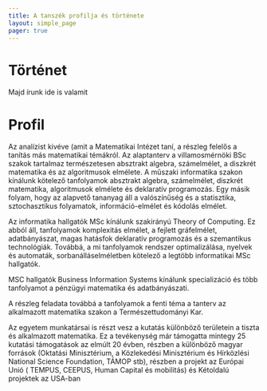 ```yaml
---
title: A tanszék profilja és története
layout: simple_page 
pager: true 
---
```



Történet
=================

Majd írunk ide is valamit

Profil
=============





Az analízist kivéve (amit a Matematikai Intézet taní, a részleg felelős a tanítás más matematikai témákról. Az alaptanterv a villamosmérnöki BSc szakok tartalmaz természetesen absztrakt algebra, számelmélet, a diszkrét matematika és az algoritmusok elmélete. A műszaki informatika szakon kínálunk kötelező tanfolyamok absztrakt algebra, számelmélet, diszkrét matematika, algoritmusok elmélete és deklaratív programozás. Egy másik folyam, hogy az alapvető tananyag áll a valószínűség és a statisztika, sztochasztikus folyamatok, információ-elmélet és kódolás elmélet.

Az informatika hallgatók MSc kínálunk szakirányú Theory of Computing. Ez abból áll, tanfolyamok komplexitás elmélet, a fejlett gráfelmélet, adatbányászat, magas hatásfok deklaratív programozás és a szemantikus technológiák. Továbbá, a mi tanfolyamok rendszer optimalizálása, nyelvek és automaták, sorbanálláselméletben kötelező a legtöbb informatikai MSc hallgatók.

MSC hallgatók Business Information Systems kínálunk specializáció és több tanfolyamot a pénzügyi matematika és adatbányászati.

A részleg feladata továbbá a tanfolyamok a fenti téma a tanterv az alkalmazott matematika szakon a Természettudományi Kar.

Az egyetem munkatársai is részt vesz a kutatás különböző területein a tiszta és alkalmazott matematika. Ez a tevékenység már támogatta mintegy 25 kutatási támogatások az elmúlt 20 évben, részben a különböző magyar források (Oktatási Minisztérium, a Közlekedési Minisztérium és Hírközlési National Science Foundation, TÁMOP stb), részben a projekt az Európai Unió ( TEMPUS, CEEPUS, Human Capital és mobilitás) és Kétoldalú projektek az USA-ban

